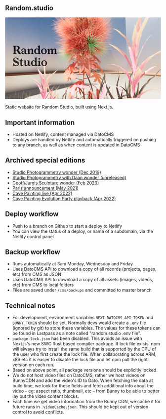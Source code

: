 ## Random.studio

[![The Random Studio logo](https://github.com/RandomStudio/random-studio/blob/master/public/og-image.png?raw=true)](https://random.studio/)

Static website for Random Studio, built using Next.js.

## Important information

- Hosted on Netlify, content managed via DatoCMS
- Deploys are handled by Netlify and automatically triggered on pushing to any branch, as well as when content is updated in DatoCMS

## Archived special editions

- [Studio Photogrammetry wonder (Dec 2019)](https://archive-studio-wonder--sage-melomakarona-00e1a3.netlify.app/)
- [Studio Photogrammetry with Daan wonder (unreleased)](https://archive-studio-with-daan-wonder--sage-melomakarona-00e1a3.netlify.app/)
- [Geoff/Jurgis Sculpture wonder (Feb 2020)](https://archive-sculpture--sage-melomakarona-00e1a3.netlify.app/)
- [Paris announcement (May 2021)](https://archive-paris-announcement--sage-melomakarona-00e1a3.netlify.app/)
- [Cave Painting live (Apr 2022)](https://archive-laser-painting--sage-melomakarona-00e1a3.netlify.app/)
- [Cave Painting Evolution Party playback (Apr 2022)](https://archive-evolution-party--sage-melomakarona-00e1a3.netlify.app/)

## Deploy workflow
- Push to a branch on Github to start a deploy to Netlify
- You can view the status of a deploy, or name of a subdomain, via the Netlify control panel

## Backup workflow
- Runs automatically at 3am Monday, Wednesday and Friday
- Uses DatoCMS API to download a copy of all records (projects, pages, etc) from CMS as JSON
- Uses DatoCMS API to download a copy of all assets (images, videos, etc) from CMS to local folders
- Files are saved under `/cms/backups` and committed to master branch

## Technical notes
- For development, environment variables `NEXT_DATOCMS_API_TOKEN` and `BUNNY_TOKEN` should be set. Normally devs would create a `.env` file (ignored by git) to store these variables. The values for these tokens can be found in Lastpass as a note called "random.studio .env file".
-  `package-lock.json` has been disabled. This avoids an issue with Next.js's new SWC Rust based compiler package. If lock file exists, npm will always try to install the same build that is supported by the CPU of the user who first create the lock file. When collaborating across ARM, x86 etc it is easier to disable the lock file and let npm pull the right version on each run.
-  Based on above point, all package versions should be explicitly locked.
-  We do not host video files on DatoCMS, rather we host videos on BunnyCDN and add the video's ID to Dato. When fetching the data at build time, we look for these fields and fetch additional info about the video – eg: aspect ratio, thumbnail, etc – from Bunny to be able to better lay out the video content blocks.
-  Each time we get video information from the Bunny CDN, we cache it for future runs in `.videoCache.json`. This should be kept out of version control to avoid conflicts.
